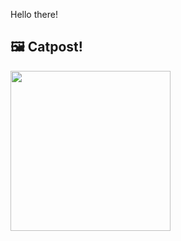 Hello there!



## 🖼️ Catpost!

<sub>
    <img src="https://cdn2.thecatapi.com/images/btb.jpg" height="256">
</sub>

